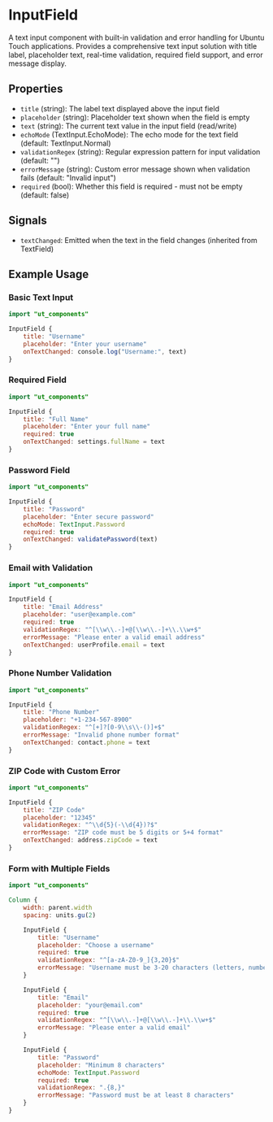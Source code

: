 # InputField

A text input component with built-in validation and error handling for Ubuntu Touch applications. Provides a comprehensive text input solution with title label, placeholder text, real-time validation, required field support, and error message display.

## Properties

- `title` (string): The label text displayed above the input field
- `placeholder` (string): Placeholder text shown when the field is empty
- `text` (string): The current text value in the input field (read/write)
- `echoMode` (TextInput.EchoMode): The echo mode for the text field (default: TextInput.Normal)
- `validationRegex` (string): Regular expression pattern for input validation (default: "")
- `errorMessage` (string): Custom error message shown when validation fails (default: "Invalid input")
- `required` (bool): Whether this field is required - must not be empty (default: false)

## Signals

- `textChanged`: Emitted when the text in the field changes (inherited from TextField)

## Example Usage

### Basic Text Input
```qml
import "ut_components"

InputField {
    title: "Username"
    placeholder: "Enter your username"
    onTextChanged: console.log("Username:", text)
}
```

### Required Field
```qml
import "ut_components"

InputField {
    title: "Full Name"
    placeholder: "Enter your full name"
    required: true
    onTextChanged: settings.fullName = text
}
```

### Password Field
```qml
import "ut_components"

InputField {
    title: "Password"
    placeholder: "Enter secure password"
    echoMode: TextInput.Password
    required: true
    onTextChanged: validatePassword(text)
}
```

### Email with Validation
```qml
import "ut_components"

InputField {
    title: "Email Address"
    placeholder: "user@example.com"
    required: true
    validationRegex: "^[\\w\\.-]+@[\\w\\.-]+\\.\\w+$"
    errorMessage: "Please enter a valid email address"
    onTextChanged: userProfile.email = text
}
```

### Phone Number Validation
```qml
import "ut_components"

InputField {
    title: "Phone Number"
    placeholder: "+1-234-567-8900"
    validationRegex: "^[+]?[0-9\\s\\-()]+$"
    errorMessage: "Invalid phone number format"
    onTextChanged: contact.phone = text
}
```

### ZIP Code with Custom Error
```qml
import "ut_components"

InputField {
    title: "ZIP Code"
    placeholder: "12345"
    validationRegex: "^\\d{5}(-\\d{4})?$"
    errorMessage: "ZIP code must be 5 digits or 5+4 format"
    onTextChanged: address.zipCode = text
}
```

### Form with Multiple Fields
```qml
import "ut_components"

Column {
    width: parent.width
    spacing: units.gu(2)

    InputField {
        title: "Username"
        placeholder: "Choose a username"
        required: true
        validationRegex: "^[a-zA-Z0-9_]{3,20}$"
        errorMessage: "Username must be 3-20 characters (letters, numbers, underscore)"
    }

    InputField {
        title: "Email"
        placeholder: "your@email.com"
        required: true
        validationRegex: "^[\\w\\.-]+@[\\w\\.-]+\\.\\w+$"
        errorMessage: "Please enter a valid email"
    }

    InputField {
        title: "Password"
        placeholder: "Minimum 8 characters"
        echoMode: TextInput.Password
        required: true
        validationRegex: ".{8,}"
        errorMessage: "Password must be at least 8 characters"
    }
}
```
